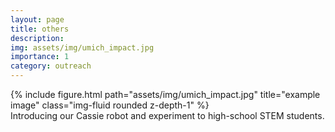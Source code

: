 ```yaml
---
layout: page
title: others
description:
img: assets/img/umich_impact.jpg
importance: 1
category: outreach
---
```


<div class="row">
    <div class="col-sm mt-3 mt-md-0">
        {% include figure.html path="assets/img/umich_impact.jpg" title="example image" class="img-fluid rounded z-depth-1" %}
    </div>
</div>
<div class="caption">
    Introducing our Cassie robot and experiment to high-school STEM students.
</div>
